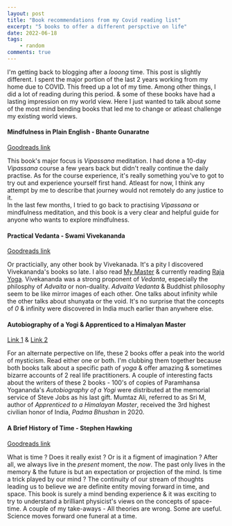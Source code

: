 ```yaml
---
layout: post
title: "Book recommendations from my Covid reading list"
excerpt: "5 books to offer a different perspctive on life"
date: 2022-06-18
tags:
    - random
comments: true
---
```


I'm getting back to blogging after a _looong_ time. This post is slightly different.
I spent the major portion of the last 2 years working from my home due to COVID. This freed up a lot of my time. Among other things, I did a lot of reading during this period. & some of these books have had a lasting impression on my world view. Here I just wanted to talk about some of the most mind bending books that led me to change or atleast challenge my existing world views.

#### Mindfulness in Plain English - Bhante Gunaratne 
[Goodreads link](https://www.goodreads.com/book/show/11028017-mindfulness-in-plain-english)  

This book's major focus is _Vipassana_ meditation. I had done a 10-day _Vipassana_ course a few years back but didn't really continue the daily practise. As for the course experience, it's really something you've to got to try out and experience yourself first hand. Atleast for now, I think any attempt by me to describe that journey would not remotely do any justice to it.  
In the last few months, I tried to go back to practising _Vipassana_ or mindfulness meditation, and this 
book is a very clear and helpful guide for anyone who wants to explore mindfulness.

#### Practical Vedanta - Swami Vivekananda 
[Goodreads link](https://www.goodreads.com/book/show/6348194-practical-vedanta)  

Or practicially, any other book by Vivekanada. It's a pity I discovered Vivekananda's books so late. I also read [My Master]() & currently reading [Raja Yoga](). 
Vivekananda was a strong proponent of _Vedanta_, especially the philosphy of _Advaita_ or non-duality.
_Advaita Vedanta_ & Buddhist philosophy seem to be like mirror images of each other. 
One talks about infinity while the other talks about shunyata or the void. It's no surprise that the concepts of _0_ & infinity were discovered in India much earlier than anywhere else.

#### Autobiography of a Yogi & Apprenticed to a Himalyan Master
[Link 1](https://www.goodreads.com/book/show/639864.Autobiography_of_a_Yogi) & 
[Link 2](https://www.goodreads.com/book/show/10125596-apprenticed-to-a-himalayan-master)  

For an alternate perpective on life, these 2 books offer a peak into the world of mysticism. Read either one or both. I'm clubbing them together because both books talk about a specific path of _yoga_ & offer amazing & sometimes bizarre accounts of 2 real life practitioners.
A couple of interesting facts about the writers of these 2 books - 
100's of copies of Paramhansa Yogananda's _Autobiography of a Yogi_ were distributed at the memorial service of Steve Jobs as his last gift.
Mumtaz Ali, referred to as Sri M, author of _Apprenticed to a Himalayan Master_, received the 3rd highest civilian honor of India, _Padma Bhushan_ in 2020.

#### A Brief History of Time - Stephen Hawking
[Goodreads link](https://www.goodreads.com/book/show/3869.A_Brief_History_of_Time)  

What is time ? Does it really exist ? Or is it a figment of imagination ?
After all, we always live in the _present_ moment, the _now_. The past only lives in the memory & the future is but an expectation or projection of the mind. Is time a trick played by our mind ?
The continuity of our stream of thoughts leading us to believe we are definite entity moving forward in time, and space. This book is surely a mind bending experience & it was exciting to try to understand a brilliant physicist's views on the concepts of space-time. A couple of my take-aways - 
    All theories are wrong. Some are useful.
    Science moves forward one funeral at a time. 
